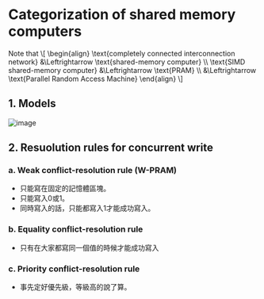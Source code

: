# Categorization of shared memory computers

Note that
\\[
\begin{align}
\text{completely connected interconnection network} &\Leftrightarrow \text{shared-memory computer} \\\\
\text{SIMD shared-memory computer} &\Leftrightarrow \text{PRAM} \\\\
                                   &\Leftrightarrow \text{Parallel Random Access Machine}
\end{align}
\\]

## 1. Models
![image](https://github.com/user-attachments/assets/a5172401-3321-4e2e-9f98-5c8c9491bddd)

## 2. Resuolution rules for concurrent write 
### a. Weak conflict-resolution rule (W-PRAM)
- 只能寫在固定的記憶體區塊。
- 只能寫入0或1。
- 同時寫入的話，只能都寫入1才能成功寫入。

### b. Equality conflict-resolution rule
- 只有在大家都寫同一個值的時候才能成功寫入

### c. Priority conflict-resolution rule
- 事先定好優先級，等級高的說了算。
